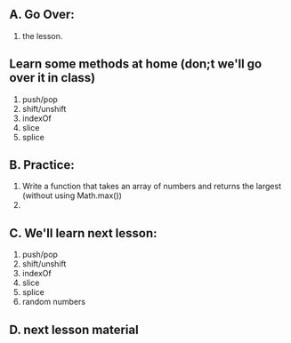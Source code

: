 ## A. Go Over:
1. the lesson.

## Learn some methods at home (don;t we'll go over it in class)
1. push/pop
2. shift/unshift
3. indexOf
4. slice
5. splice
   
## B. Practice:

1. Write a function that takes an array of numbers and returns the largest (without using Math.max())
2. 

## C. We'll learn next lesson:
1. push/pop
2. shift/unshift
3. indexOf
4. slice
5. splice
6. random numbers
   
## D. next lesson material

